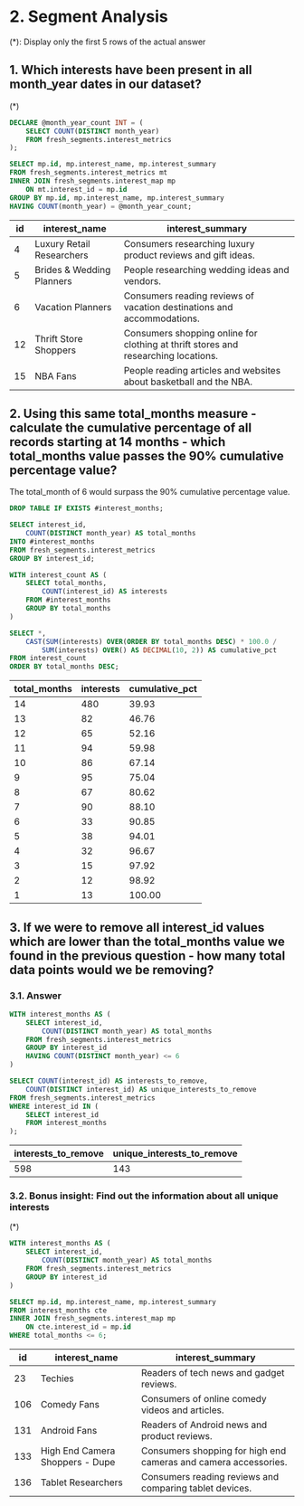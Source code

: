 # 2. Segment Analysis
(*): Display only the first 5 rows of the actual answer

## 1. Which interests have been present in all month_year dates in our dataset?
(*)
``` sql
DECLARE @month_year_count INT = (
    SELECT COUNT(DISTINCT month_year)
    FROM fresh_segments.interest_metrics
);

SELECT mp.id, mp.interest_name, mp.interest_summary
FROM fresh_segments.interest_metrics mt
INNER JOIN fresh_segments.interest_map mp
    ON mt.interest_id = mp.id
GROUP BY mp.id, mp.interest_name, mp.interest_summary
HAVING COUNT(month_year) = @month_year_count;
```
|id|interest_name|interest_summary|
|---|---|---|
|4|Luxury Retail Researchers|Consumers researching luxury product reviews and gift ideas.|
|5|Brides &amp; Wedding Planners|People researching wedding ideas and vendors.|
|6|Vacation Planners|Consumers reading reviews of vacation destinations and accommodations.|
|12|Thrift Store Shoppers|Consumers shopping online for clothing at thrift stores and researching locations.|
|15|NBA Fans|People reading articles and websites about basketball and the NBA.|



## 2. Using this same total_months measure - calculate the cumulative percentage of all records starting at 14 months - which total_months value passes the 90% cumulative percentage value?
The total_month of 6 would surpass the 90% cumulative percentage value.
``` sql
DROP TABLE IF EXISTS #interest_months;

SELECT interest_id,
    COUNT(DISTINCT month_year) AS total_months
INTO #interest_months
FROM fresh_segments.interest_metrics
GROUP BY interest_id;

WITH interest_count AS (
    SELECT total_months,
        COUNT(interest_id) AS interests
    FROM #interest_months
    GROUP BY total_months
)

SELECT *,
    CAST(SUM(interests) OVER(ORDER BY total_months DESC) * 100.0 /
        SUM(interests) OVER() AS DECIMAL(10, 2)) AS cumulative_pct
FROM interest_count
ORDER BY total_months DESC;
```
|total_months|interests|cumulative_pct|
|---|---|---|
|14|480|39.93|
|13|82|46.76|
|12|65|52.16|
|11|94|59.98|
|10|86|67.14|
|9|95|75.04|
|8|67|80.62|
|7|90|88.10|
|6|33|90.85|
|5|38|94.01|
|4|32|96.67|
|3|15|97.92|
|2|12|98.92|
|1|13|100.00|



## 3. If we were to remove all interest_id values which are lower than the total_months value we found in the previous question - how many total data points would we be removing?

### 3.1. Answer
``` sql
WITH interest_months AS (
    SELECT interest_id,
        COUNT(DISTINCT month_year) AS total_months
    FROM fresh_segments.interest_metrics
    GROUP BY interest_id
    HAVING COUNT(DISTINCT month_year) <= 6
)

SELECT COUNT(interest_id) AS interests_to_remove,
    COUNT(DISTINCT interest_id) AS unique_interests_to_remove
FROM fresh_segments.interest_metrics
WHERE interest_id IN (
    SELECT interest_id 
    FROM interest_months
);
```
|interests_to_remove|unique_interests_to_remove|
|---|---|
|598|143|

### 3.2. Bonus insight: Find out the information about all unique interests
(*)
``` sql
WITH interest_months AS (
    SELECT interest_id,
        COUNT(DISTINCT month_year) AS total_months
    FROM fresh_segments.interest_metrics
    GROUP BY interest_id
)

SELECT mp.id, mp.interest_name, mp.interest_summary
FROM interest_months cte
INNER JOIN fresh_segments.interest_map mp
    ON cte.interest_id = mp.id
WHERE total_months <= 6;
```
|id|interest_name|interest_summary|
|---|---|---|
|23|Techies|Readers of tech news and gadget reviews.|
|106|Comedy Fans|Consumers of online comedy videos and articles.|
|131|Android Fans|Readers of Android news and product reviews.|
|133|High End Camera Shoppers - Dupe|Consumers shopping for high end cameras and camera accessories.|
|136|Tablet Researchers|Consumers reading reviews and comparing tablet devices.|
